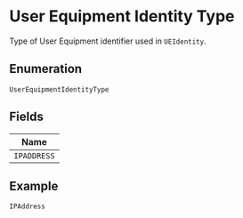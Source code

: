 
# User Equipment Identity Type

Type of User Equipment identifier used in `UEIdentity`.

## Enumeration

`UserEquipmentIdentityType`

## Fields

| Name |
|  --- |
| `IPADDRESS` |

## Example

```
IPAddress
```

